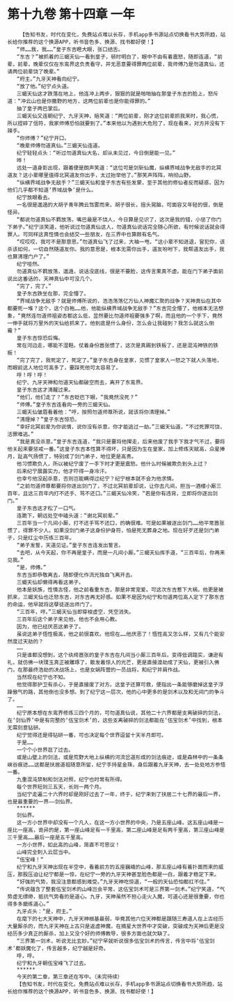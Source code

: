 # 第十九卷 第十四章 一年
        【告知书友，时代在变化，免费站点难以长存，手机app多书源站点切换看书大势所趋，站长给你推荐的这个换源APP，听书音色多、换源、找书都好使！】
       “师……我，我……”皇子东吉瞪大眼，张口结舌。
       “东吉？”被抓着的三蝎天仙一看到皇子，顿时明白了，眼中不由有着震怒，随即连道，“前辈，前辈，晚辈仅仅在东鸾界这负责看守，并无恶意要得罪两位前辈，我师傅乃是勿道真仙，还请两位前辈饶了晚辈。”
       “府主。”九牙天神看向纪宁。
       “放了他。”纪宁点头道。
       三蝎天仙这才跌落在地上，他连冲上两步，狠狠的就是啪啪抽在那皇子东吉的脸上，怒斥道：“冲云山也是你撒野的地方，这两位前辈也是你能得罪的。”
       抽了皇子两巴掌后。
       三蝎天仙又连朝纪宁、九牙天神，赔笑道：“两位前辈，刚才这位前辈抓我来时，我心慌，所以捏碎了信符，我家师傅恐怕就要到了。”本来他以为遇到大危险了，现在看来，对方并没有下辣手。
       “你师傅？”纪宁开口。
       “晚辈师傅勿道真仙。”三蝎天仙连道。
       纪宁轻轻点头：“听过勿道真仙大名，却从未见过，今日倒是能一见。”
       哗！
       远处一道身影出现，跟着便是朗声笑道：“这位可是剑斩仙魔，纵横界域战争无敌手的北冥道友？这小辈哪里值得北冥道友你出手，太过抬举他了。”那笑声阵阵，响彻山野。
       “纵横界域战争无敌手？”三蝎天仙和皇子东吉有些发蒙，至于其他的修仙者反而疑惑，因为他们几乎都不知道‘界域战争’是什么。
       纪宁放眼看去。
       一名很是邋遢的大胡子青年腾云驾雾而来，胡子很长，摇头晃脑，可面容又年轻的很，倒是怪异。
       “都说勿道真仙不羁放荡，嘴巴最是不饶人，今日算是见识了，这次是我的错，小惩了你门下弟子。”纪宁淡笑道，他听说过勿道真仙这人，勿道真仙说话完全随心所欲，有时候说话就会得罪人。可同样这真性情也会结交一些朋友，在三界中也算颇有名气。
       “哎哎哎，我可不是那意思。”勿道真仙飞了过来，大袖一甩，“这小辈不知进退，冒犯你，该杀该如何，一切自然随道友你。我的意思是，根本无需你出手，道友吩咐下，我帮道友出手，我也算清理门户了。”
       纪宁哑然。
       勿道真仙不羁放荡，邋遢，说话没底线，很是不要脸，这传言果真不虚。能在门下弟子面前说出这番话的，天神真仙中可没几个。
       “完了，完了。”
       皇子东吉跌坐在那，完全懵了。
       “界域战争无敌手？就是师傅所说的，浩浩荡荡亿万仙人神魔汇聚的战争？天神真仙在其中都要死一堆？这个，这个白袍……他，他能纵横界域战争无敌手？”东吉完全懵了，他根本无法想象，“竟然连勿道师祖姿态都这么低，显然要比勿道师祖要强多了啊，而且他的一个手下，竟然一伸手就将万里外的天仙给抓来了。他到底是什么身份，怎么会让我碰到？我怎么就这么倒霉？”
       皇子东吉惊恐后悔。
       常在河边走，哪能不湿鞋。仗着身份嚣张惯了，这次是真踢到铁板了，还是混沌神铁的铁板！
       “完了完了，我死定了，死定了。”皇子东吉身在皇家，见惯了皇家人一怒之下就人头落地，而眼前这人地位可高多了，要踩死他可太容易了。
       呼！呼！呼！
       纪宁、九牙天神和勿道天仙都破空而去，离开了东鸾界。
       皇子东吉这才清醒过来。
       “他们，他们走了？”东吉眨巴下眼，“我竟然没死？”
       “师傅。”皇子东吉连看向一旁的三蝎天仙。
       三蝎天仙皱眉看着他：“哼，按照勿道师尊所说，就该将你清理掉。”
       “清理掉？”皇子东吉惊恐。
       “幸好北冥前辈为你说情，说你没有杀意，你才能逃过一劫。”三蝎天仙道，“不过死罪可饶，活罪难逃。”
       “我是真没杀意。”皇子东吉连道，“我只是要将他撵走，后来他废了我手下我才气不过，要将他关起来要惩戒一番。”这皇子东吉本性算不得坏，只是因为生在皇家，加上修炼天赋高，众星捧月，趾高气扬惯了，特别成了剑门弟子，地位更是高贵。
       他习惯欺负人，所以被纪宁废了一手下时才更是震怒。他什么时候被欺负到头上过？
       后来纪宁展露实力，他才吓得一身冷汗。
       也幸亏他没起杀意，否则岂能瞒得过纪宁？纪宁根本就不会为他求情。
       “之前勿道师尊都要将你逐出剑门了，不过北冥前辈却说，让你去凡间，担当一酒楼小厮三百年，且这三百年内打不还手、骂不还口。”三蝎天仙冷笑，“若是你有违背，立即将你逐出剑门。”
       皇子东吉这才松了一口气。
       连跪下，朝远处空中磕头道：“谢北冥前辈。”
       三百年当一个凡间小厮，打不还手骂不还口，的确很难。可是如果被逐出剑门……他平常嚣张惯了，得罪不少人。如果没剑门弟子这身份护身符，怕是死无葬身之地。现在好歹还是剑门弟子，只是红尘中历练三百年。
       “弟子发誓，天道见证。”皇子东吉连发出誓言。
       “去吧，从今天起，你不再是皇子，而是一凡间小厮。”三蝎天仙挥手道，“三百年后，你再来见我。”
       “是，师傅。”
       东吉当即恭敬离去，随即便化作流光独自飞离开去。
       三蝎天仙却懒得再看这弟子。
       他本是妖族，性情古怪，他之前看重东吉，那是非常宠爱。可这次东吉惹下大祸，他更是被抓来，三蝎天仙也迁怒东吉，对东吉再无好感。如果不是因为纪宁和勿道两位高人定下了那东吉的命运，他早就将这孽徒逐出师门了。
       “三百年，哼。”三蝎天仙当即穿梭虚空，凭空消失。
       三百年后这个弟子来见他，他也不会用心教。
       因为，他已经厌恶这弟子了。
       虽说这弟子悟性极高，他之前很喜欢。他现在……他厌恶了！悟性高又怎么样，又有几个能安然度过天劫的？
       ……
       只是谁都没想到，这个纨绔嚣张的皇子东吉在凡间当小厮三百年后，变得低调踏实，谦逊有礼，就仿佛一块璞玉真正被雕琢了，散发着惊人的光芒，更是直接渡劫成了天仙，更被引入佛门，在那最终浩劫的决战场上，也是女娲阵营的一员战将，和纪宁并肩作战。
       当然现在纪宁也不知。
       他觉得那护卫有杀心，于是直接废了对方。这皇子还算可救，便指出一条能够磨掉这皇子浮躁傲气的路，其他倒也没多想。到了纪宁这一层次，他的心中更多的是剑术以及和无间门的争斗了。
       ……
       纪宁原本想在东鸾界修炼三四个月的，可勿道真仙说，其他二十六界都是支离破碎的剑法，在‘剑仙界’中是有完整的‘伍宝剑术’的，这些支离破碎的剑法都能在‘伍宝剑术’中找到，根本无需刻意钻研。
       纪宁觉得还是得钻研一番，可也决定每个世界逗留十天半月即可。
       于是……
       一个个小世界逛了过去。
       或是山壁上的剑法，或是荒野大地上纵横的河流岔道形成的剑法痕迹，或是森林中的一条条峡谷痕迹……这都是扶居道祖随意所留，纪宁手持星金珠，身后跟着九牙天神，去一处处地方参悟一番。
       九重混沌禁制和剑法对照，纪宁也时常有所得。
       每个世界短则三五天，长则一两个月。
       当纪宁走遍二十六界时却是刚好过去了一年，终于，纪宁来到了扶居二十七界的最后一界，也是最重要的一界——剑仙界。
       ******
       剑仙界。
       这一方小世界中却没有一个凡人，在这一方小世界的中央，乃是五座山峰。这五座山峰是一座比一座高，诡异的是，第一座山峰足有一千里高，第二座山峰是足有两千里高，第三座山峰是三千里高……最后一座是五千里高。
       一方小世界，如此高的山峰，简直不可思议！
       山峰完全刺入云层当中。
       “伍宝峰！“
       纪宁和九牙天神出现在半空中，看着前方的五座巍峨的山峰，那五座山峰有着扑面而来的威压，那股压迫让纪宁都是一惊，在纪宁一旁的九牙天神甚至脸色都是一白，跟着才稳定下来。
       “好强的气势，我没注意都感到难受。”九牙天神吃惊道，“一般的天仙恐怕都扛不住。”
       “传说蕴含了整套伍宝剑术的山峰岂会平常，这伍宝剑术可是三界第一剑术。”纪宁笑道，“气势虚无缥缈，抵抗气势看的是道心。九牙，天神虽然不担心走火入魔，可道心还是很重要，你也得多多磨练道心。”
       九牙点头：“是，府主。”
       在麾下的七大天神中，九牙天神根基最弱，毕竟其他六位天神都是跟随三寿道人在上古经历大量厮杀的，而九牙天神在上古只是返虚神魔，在摘星大世界中才突破，突破成为天神后更是没经历多少真正的厮杀，加上又没个好的师傅教导，很多方面也就欠缺了。
       “三界第一剑术，听说无比玄妙。”纪宁早就听说很多伍宝剑术的传言，传言中将‘伍宝剑术’都妖魔化了，传言越多，纪宁越是好奇。
       呼，呼。
       纪宁和九牙朝伍宝峰飞了过去。
       ******
       今天的第二章，第三章还在写中。（未完待续）
       【告知书友，时代在变化，免费站点难以长存，手机app多书源站点切换看书大势所趋，站长给你推荐的这个换源APP，听书音色多、换源、找书都好使！】
